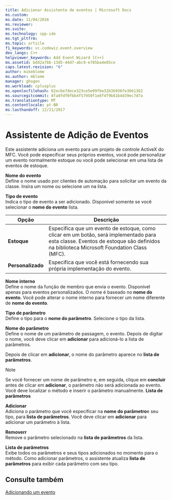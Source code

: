 ```yaml
---
title: Adicionar Assistente de eventos | Microsoft Docs
ms.custom: 
ms.date: 11/04/2016
ms.reviewer: 
ms.suite: 
ms.technology: cpp-ide
ms.tgt_pltfrm: 
ms.topic: article
f1_keywords: vc.codewiz.event.overview
dev_langs: C++
helpviewer_keywords: Add Event Wizard [C++]
ms.assetid: bdd2a7bb-13d5-44d7-abc9-e785ba4e05ce
caps.latest.revision: "6"
author: mikeblome
ms.author: mblome
manager: ghogen
ms.workload: cplusplus
ms.openlocfilehash: 62ecbe7dece323ce5e99fbe32b3b936fe3661362
ms.sourcegitcommit: 8fa8fdf0fbb4f57950f1e8f4f9b81b4d39ec7d7a
ms.translationtype: MT
ms.contentlocale: pt-BR
ms.lasthandoff: 12/21/2017
---
```

# <a name="add-event-wizard"></a>Assistente de Adição de Eventos
Este assistente adiciona um evento para um projeto de controle ActiveX do MFC. Você pode especificar seus próprios eventos, você pode personalizar um evento normalmente estoque ou você pode selecionar em uma lista de eventos de estoque.  
  
 **Nome do evento**  
 Define o nome usado por clientes de automação para solicitar um evento da classe. Insira um nome ou selecione um na lista.  
  
 **Tipo de evento**  
 Indica o tipo de evento a ser adicionado. Disponível somente se você selecionar o **nome do evento** lista.  
  
|Opção|Descrição|  
|------------|-----------------|  
|**Estoque**|Especifica que um evento de estoque, como clicar em um botão, será implementado para esta classe. Eventos de estoque são definidos na biblioteca Microsoft Foundation Class (MFC).|  
|**Personalizado**|Especifica que você está fornecendo sua própria implementação do evento.|  
  
 **Nome interno**  
 Define o nome da função de membro que envia o evento. Disponível apenas para eventos personalizados. O nome é baseado no **nome do evento**. Você pode alterar o nome interno para fornecer um nome diferente de **nome do evento**.  
  
 **Tipo de parâmetro**  
 Define o tipo para o **nome do parâmetro**. Selecione o tipo da lista.  
  
 **Nome do parâmetro**  
 Define o nome de um parâmetro de passagem, o evento. Depois de digitar o nome, você deve clicar em **adicionar** para adicioná-lo a lista de parâmetros.  
  
 Depois de clicar em **adicionar**, o nome do parâmetro aparece no **lista de parâmetros**.  
  
> [!NOTE]
>  Se você fornecer um nome de parâmetro e, em seguida, clique em **concluir** antes de clicar em **adicionar**, o parâmetro não será adicionada ao evento. Você deve localizar o método e inserir o parâmetro manualmente. **Lista de parâmetros**  
  
 **Adicionar**  
 Adiciona o parâmetro que você especificar na **nome do parâmetro**e seu tipo, para **lista de parâmetros**. Você deve clicar em **adicionar** para adicionar um parâmetro à lista.  
  
 **Removerr**  
 Remove o parâmetro selecionado na **lista de parâmetros** da lista.  
  
 **Lista de parâmetros**  
 Exibe todos os parâmetros e seus tipos adicionados no momento para o método. Como adicionar parâmetros, o assistente atualiza **lista de parâmetros** para exibir cada parâmetro com seu tipo.  
  
## <a name="see-also"></a>Consulte também  
 [Adicionando um evento](../ide/adding-an-event-visual-cpp.md)